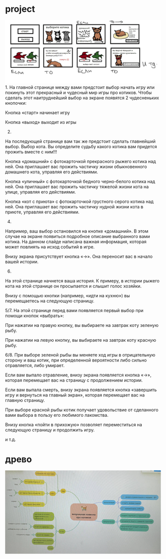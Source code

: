 # project
![](набросок.jpg)
1.
На главной странице между вами предстоит выбор начать игру или покинуть этот прекрасный и чудесный мир игры про котиков. Чтобы сделать этот наитруднейший выбор на экране появятся 2 чудесненьких кнопочки:

Кнопка «старт» начинает игру

Кнопка «выход» выходит из игры 

2.
На последующей странице вам так же предстоит сделать главнейший выбор. Выбор кота. Вы определите судьбу какого котика вам придется прожить вместе с ним!!!

Кнопка «домашний» с фотокарточкой прекрасного рыжего котика над ней. Она приглашает вас прожить частичку жизни обыкновенного домашнего кота, управляя его действиями.

Кнопка «уличный» с фотокарточкой бедного черно-белого котика над ней. Она приглашает вас прожить частичку тяжелой жизни кота на улице, управляя его действиями.

Кнопка «кот с приюта» с фотокарточкой грустного серого котика над ней. Она приглашает вас прожить частичку нудной жизни кота в приюте, управляя его действиями.

4.
Например, ваш выбор остановился на кнопке «домашний».  В этом случае на экране появиться подробное описание выбранного вами котика. На данном слайде написана важная информация, которая может повлиять на исход событий в игре.

Внизу экрана присутствует кнопка «→». Она переносит вас в начало вашей истории.

6. 
На этой странице начнется ваша история. К примеру, в истории рыжего кота на этой странице он просыпается и слышит голос хозяйки.

Внизу с помощью кнопки (например, «идти на кухню») вы перемещаетесь на следующую страницу. 

5/7.
На этой странице перед вами появляется первый выбор при помощи кнопок «выбрать»:

При нажатии на правую кнопку, вы выбираете на завтрак коту зеленую рыбу.

При нажатии на левую кнопку, вы выбираете на завтрак коту красную рыбу.

6/8.
При выборе зеленой рыбы вы меняете ход игры в отрицательную сторону и ваш котик, при определенной вероятности либо сильно отравляется, либо умирает.

Если вам выпало отравление, внизу экрана появляется кнопка «→», которая перемещает вас на страницу с продолжением истории.

Если вам выпала смерть, внизу экрана появляется кнопка «завершить игру и вернуться на главный экран», которая перемещает вас на главную страницу.

При выборе красной рыбы котик получает удовольствие от сделанного вами выбора в пользу его любимого лакомства. 

Внизу кнопка «пойти в прихожую» позволяет переместиться на следующую страницу и продолжить игру. 


и т.д.

# древо
![](древо.png)



